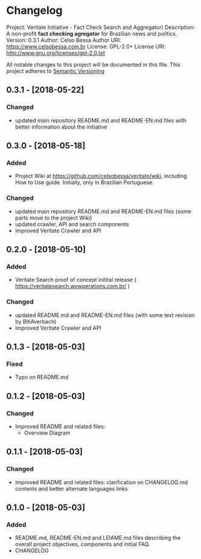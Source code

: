# Changelog
Project: Veritate Initiative - Fact Check Search and Aggregator)
Description: A non-profit **fact checking agregator** for Brazilian news and politics.
Version:     0.3.1
Author:      Celso Bessa
Author URI:  https://www.celsobessa.com.br
License:     GPL-2.0+
License URI: http://www.gnu.org/licenses/gpl-2.0.txt

All notable changes to this project will be documented in this file.
This project adheres to [Semantic Versioning](http://semver.org/)

## 0.3.1  - [2018-05-22]

### Changed
- updated main repository README.md and README-EN.md files with better information about the initiative

## 0.3.0  - [2018-05-18]

### Added
- Project Wiki at https://github.com/celsobessa/veritate/wiki, including How to Use guide. Initially, only in Brazilian Portuguese.

### Changed
- updated main repository README.md and README-EN.md files (some parts move to the project Wiki)
- updated crawler, API and search components
- Improved Veritate Crawler and API

## 0.2.0  - [2018-05-10]

### Added
- Veritate Search proof of concept initital release ( https://veritatesearch.wowperations.com.br/ )

### Changed
- updated README.md and README-EN.md files (with some text revision by BitiAverbach)
- Improved Veritate Crawler and API

## 0.1.3 - [2018-05-03]

### Fixed
- Typo on README.md

## 0.1.2 - [2018-05-03]

### Changed
- Improved README and related files:
	- Overview Diagram

## 0.1.1 - [2018-05-03]

### Changed
- Improved README and related files: clarification on CHANGELOG.md contents and better alternate languages links

## 0.1.0 - [2018-05-03]

### Added
- README.md, README-EN.md and LEIAME.md files describing the overall project objectives, components and initial FAQ.
- CHANGELOG